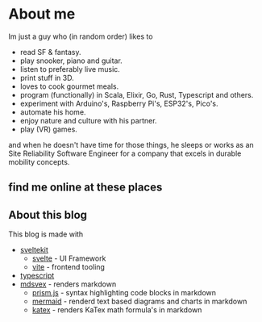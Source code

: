 <script lang="ts">
  import OnlinePlaces from "$src/components/OnlinePlaces.svelte"
</script>

# About me

Im just a guy who (in random order) likes to

* read SF & fantasy.
* play snooker, piano and guitar.
* listen to preferably live music.
* print stuff in 3D.
* loves to cook gourmet meals.
* program (functionally) in Scala, Elixir, Go, Rust, Typescript and others.
* experiment with Arduino's, Raspberry Pi's, ESP32's, Pico's.
* automate his home.
* enjoy nature and culture with his partner.
* play (VR) games.

and when he doesn't have time for those things, he sleeps or works as an Site Reliability Software Engineer for a company that excels in durable mobility concepts.

## find me online at these places

<OnlinePlaces />

## About this blog

This blog is made with

* [sveltekit](https://kit.svelte.dev)
  * [svelte](https://svelte.dev) - UI Framework
  * [vite](https://vitejs.dev/) - frontend tooling
* [typescript](https://www.typescriptlang.org/)
* [mdsvex](https://mdsvex.pngwn.io/) - renders markdown
  * [prism.js](https://prismjs.com/) - syntax highlighting code blocks in markdown
  * [mermaid](https://mermaid.js.org/) - renderd text based diagrams and charts in markdown
  * [katex](https://katex.org/) - renders KaTex math formula's in markdown

